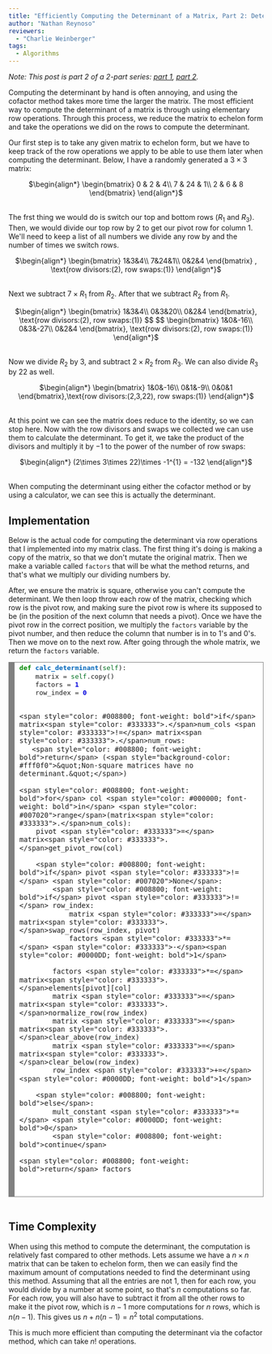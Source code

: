 ```yaml
---
title: "Efficiently Computing the Determinant of a Matrix, Part 2: Determinant by Elementary Row Operations"
author: "Nathan Reynoso"
reviewers:
  - "Charlie Weinberger"
tags:
  - Algorithms
---
```


<i>Note: This post is part 2 of a 2-part series: <a class="body" target="_blank" href="https://eurisko-us.github.io/2021-06-01-efficiently-computing-the-determinant-of-a-matrix-part-1-determinant-by-cofactors/">part 1</a>, <a class="body" target="_blank" href="https://eurisko-us.github.io/2021-06-01-efficiently-computing-the-determinant-of-a-matrix-part-2-determinant-by-elementary-row-operations/">part 2</a>.</i>

Computing the determinant by hand is often annoying, and using the cofactor method takes more time the larger the matrix. The most efficient way to compute the determinant of a matrix is through using elementary row operations. Through this process, we reduce the matrix to echelon form and take the operations we did on the rows to compute the determinant.

Our first step is to take any given matrix to echelon form, but we have to keep track of the row operations we apply to be able to use them later when computing the determinant. Below, I have a randomly generated a $3\times 3$ matrix:

<center>
$\begin{align*}
\begin{bmatrix}
0 & 2 & 4\\
7 & 24 & 1\\
2 & 6 & 8
\end{bmatrix}
\end{align*}$
</center>
<br>

The frst thing we would do is switch our top and bottom rows ($R_1$ and $R_3$). Then, we would divide our top row by 2 to get our pivot row for column $1$. We'll need to keep a list of all numbers we divide any row by and the number of times we switch rows.

<center>
$\begin{align*}
\begin{bmatrix}
1&3&4\\
7&24&1\\
0&2&4
\end{bmatrix} , \text{row divisors:(2), row swaps:(1)}
\end{align*}$
</center>
<br>

Next we subtract $7\times R_{1}$ from $R_{2}$. After that we subtract $R_{2}$ from $R_{1}$.

<center>
$\begin{align*}
\begin{bmatrix}
1&3&4\\
0&3&20\\
0&2&4
\end{bmatrix}, \text{row divisors:(2), row swaps:(1)}
$$
$$
\begin{bmatrix}
1&0&-16\\
0&3&-27\\
0&2&4
\end{bmatrix}, \text{row divisors:(2), row swaps:(1)}
\end{align*}$
</center>
<br>

Now we divide $R_{2}$ by 3, and subtract $2\times R_{2}$ from $R_{3}$. We can also divide $R_{3}$ by $22$ as well.

<center>
$\begin{align*}
\begin{bmatrix}
1&0&-16\\
0&1&-9\\
0&0&1
\end{bmatrix},\text{row divisors:(2,3,22), row swaps:(1)} 
\end{align*}$
</center>
<br>

At this point we can see the matrix does reduce to the identity, so we can stop here. Now with the row divisors and swaps we collected we can use them to calculate the determinant. To get it, we take the product of the divisors and multiply it by $-1$ to the power of the number of row swaps:

<center>
$\begin{align*}
(2\times 3\times 22)\times -1^{1} = -132
\end{align*}$
</center>
<br>

When computing the determinant using either the cofactor method or by using a calculator, we can see this is actually the determinant.

<h2>Implementation</h2>

Below is the actual code for computing the determinant via row operations that I implemented into my matrix class. The first thing it's doing is making a copy of the matrix, so that we don't mutate the original matrix. Then we make a variable called <code>factors</code> that will be what the method returns, and that's what we multiply our dividing numbers by.

After, we ensure the matrix is square, otherwise you can't compute the determinant. We then loop throw each row of the matrix, checking which row is the pivot row, and making sure the pivot row is where its supposed to be (in the position of the next column that needs a pivot). Once we have the pivot row in the correct position, we multiply the <code>factors</code> variable by the pivot number, and then reduce the column that number is in to $1$'s and $0$'s. Then we move on to the next row. After going through the whole matrix, we return the <code>factors</code> variable.

<font size="3em">
<!-- HTML generated using hilite.me --><div style="background: #ffffff; overflow:auto;width:auto;border:solid gray;border-width:.1em .1em .1em .8em;padding:.2em .6em;"><pre style="margin: 0; line-height: 125%"><span style="color: #008800; font-weight: bold">def</span> <span style="color: #0066BB; font-weight: bold">calc_determinant</span>(<span style="color: #007020">self</span>):
    matrix <span style="color: #333333">=</span> <span style="color: #007020">self</span><span style="color: #333333">.</span>copy()
    factors <span style="color: #333333">=</span> <span style="color: #0000DD; font-weight: bold">1</span>
    row_index <span style="color: #333333">=</span> <span style="color: #0000DD; font-weight: bold">0</span>

    <span style="color: #008800; font-weight: bold">if</span> matrix<span style="color: #333333">.</span>num_cols <span style="color: #333333">!=</span> matrix<span style="color: #333333">.</span>num_rows:
       <span style="color: #008800; font-weight: bold">return</span> (<span style="background-color: #fff0f0">&quot;Non-square matrices have no determinant.&quot;</span>)

    <span style="color: #008800; font-weight: bold">for</span> col <span style="color: #000000; font-weight: bold">in</span> <span style="color: #007020">range</span>(matrix<span style="color: #333333">.</span>num_cols):
        pivot <span style="color: #333333">=</span> matrix<span style="color: #333333">.</span>get_pivot_row(col)

        <span style="color: #008800; font-weight: bold">if</span> pivot <span style="color: #333333">!=</span> <span style="color: #007020">None</span>:
            <span style="color: #008800; font-weight: bold">if</span> pivot <span style="color: #333333">!=</span> row_index:
                matrix <span style="color: #333333">=</span> matrix<span style="color: #333333">.</span>swap_rows(row_index, pivot)
                factors <span style="color: #333333">*=</span> <span style="color: #333333">-</span><span style="color: #0000DD; font-weight: bold">1</span>

            factors <span style="color: #333333">*=</span> matrix<span style="color: #333333">.</span>elements[pivot][col]
            matrix <span style="color: #333333">=</span> matrix<span style="color: #333333">.</span>normalize_row(row_index)
            matrix <span style="color: #333333">=</span> matrix<span style="color: #333333">.</span>clear_above(row_index)
            matrix <span style="color: #333333">=</span> matrix<span style="color: #333333">.</span>clear_below(row_index)
            row_index <span style="color: #333333">+=</span> <span style="color: #0000DD; font-weight: bold">1</span>

        <span style="color: #008800; font-weight: bold">else</span>:
            mult_constant <span style="color: #333333">*=</span> <span style="color: #0000DD; font-weight: bold">0</span>
            <span style="color: #008800; font-weight: bold">continue</span>

    <span style="color: #008800; font-weight: bold">return</span> factors
</pre></div>
</font>
<br>

<h2>Time Complexity</h2>

When using this method to compute the determinant, the computation is relatively fast compared to other methods. Lets assume we have a $n \times n$ matrix that can be taken to echelon form, then we can easily find the maximum amount of computations needed to find the determinant using this method. Assuming that all the entries are not $1$, then for each row, you would divide by a number at some point, so that's $n$ computations so far. For each row, you will also have to subtract it from all the other rows to make it the pivot row, which is $n-1$ more computations for $n$ rows, which is $n(n-1)$. This gives us $n+n(n-1) = n^2$ total computations.

This is much more efficient than computing the determinant via the cofactor method, which can take $n!$ operations.
